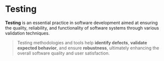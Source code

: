 # Testing

**Testing** is an essential practice in software development aimed at ensuring the quality, reliability, and functionality of software systems through various validation techniques.

> Testing methodologies and tools help **identify defects**, **validate expected behavior**, and ensure **robustness**, ultimately enhancing the overall software quality and user satisfaction.